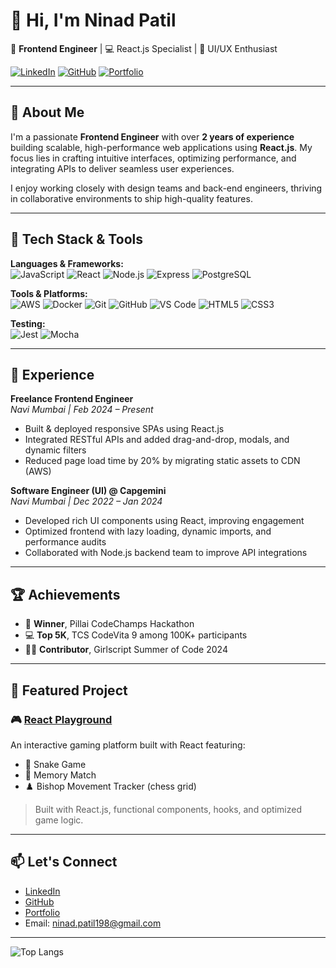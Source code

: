 # 👋 Hi, I'm Ninad Patil

🎯 **Frontend Engineer** | 💻 React.js Specialist | 🎨 UI/UX Enthusiast

[![LinkedIn](https://img.shields.io/badge/LinkedIn-blue?logo=linkedin)](https://www.linkedin.com/in/ninad-patil-35a0661b0/) 
[![GitHub](https://img.shields.io/badge/GitHub-black?logo=github)](https://github.com/Ninad-Patil) 
[![Portfolio](https://img.shields.io/badge/Portfolio-000?logo=google-chrome)](https://superlative-pika-eabb6f.netlify.app/)

---

## 🧠 About Me

I'm a passionate **Frontend Engineer** with over **2 years of experience** building scalable, high-performance web applications using **React.js**. My focus lies in crafting intuitive interfaces, optimizing performance, and integrating APIs to deliver seamless user experiences.

I enjoy working closely with design teams and back-end engineers, thriving in collaborative environments to ship high-quality features.

---

## 🔧 Tech Stack & Tools

**Languages & Frameworks:**  
![JavaScript](https://img.shields.io/badge/-JavaScript-F7DF1E?logo=javascript&logoColor=black) ![React](https://img.shields.io/badge/-React-61DAFB?logo=react&logoColor=black) ![Node.js](https://img.shields.io/badge/-Node.js-339933?logo=node.js&logoColor=white) ![Express](https://img.shields.io/badge/-Express-000000?logo=express&logoColor=white) ![PostgreSQL](https://img.shields.io/badge/-PostgreSQL-336791?logo=postgresql&logoColor=white)

**Tools & Platforms:**  
![AWS](https://img.shields.io/badge/-AWS-orange?logo=amazon-aws&logoColor=white) ![Docker](https://img.shields.io/badge/-Docker-2496ED?logo=docker&logoColor=white) ![Git](https://img.shields.io/badge/-Git-F05032?logo=git&logoColor=white) ![GitHub](https://img.shields.io/badge/-GitHub-181717?logo=github&logoColor=white) ![VS Code](https://img.shields.io/badge/-VS%20Code-007ACC?logo=visual-studio-code&logoColor=white) ![HTML5](https://img.shields.io/badge/-HTML5-E34F26?logo=html5&logoColor=white) ![CSS3](https://img.shields.io/badge/-CSS3-1572B6?logo=css3&logoColor=white)

**Testing:**  
![Jest](https://img.shields.io/badge/-Jest-C21325?logo=jest&logoColor=white) ![Mocha](https://img.shields.io/badge/-Mocha-8D6748?logo=mocha&logoColor=white)


---

## 💼 Experience

**Freelance Frontend Engineer**  
*Navi Mumbai | Feb 2024 – Present*  
- Built & deployed responsive SPAs using React.js  
- Integrated RESTful APIs and added drag-and-drop, modals, and dynamic filters  
- Reduced page load time by 20% by migrating static assets to CDN (AWS)

**Software Engineer (UI) @ Capgemini**  
*Navi Mumbai | Dec 2022 – Jan 2024*  
- Developed rich UI components using React, improving engagement  
- Optimized frontend with lazy loading, dynamic imports, and performance audits  
- Collaborated with Node.js backend team to improve API integrations

---

## 🏆 Achievements

- 🏅 **Winner**, Pillai CodeChamps Hackathon  
- 💻 **Top 5K**, TCS CodeVita 9 among 100K+ participants  
- 👩‍💻 **Contributor**, Girlscript Summer of Code 2024  

---

## 🚀 Featured Project

### 🎮 [React Playground](https://gamesportfolioo.netlify.app/)
An interactive gaming platform built with React featuring:

- 🐍 Snake Game
- 🧠 Memory Match
- ♟️ Bishop Movement Tracker (chess grid)

> Built with React.js, functional components, hooks, and optimized game logic.

---

## 📫 Let's Connect

- [LinkedIn](https://www.linkedin.com/in/ninad-patil-35a0661b0/)
- [GitHub](https://github.com/Ninad-Patil)
- [Portfolio]([https://your-portfolio-link.com](https://superlative-pika-eabb6f.netlify.app/))
- Email: ninad.patil198@gmail.com

---

![Top Langs](https://github-readme-stats.vercel.app/api/top-langs/?username=Ninad-Patil&layout=compact&theme=github_dark)


